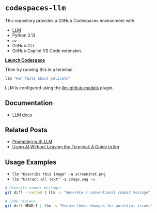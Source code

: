# `codespaces-llm`

This repository provides a GitHub Codespaces environment with:
- [LLM](https://llm.datasette.io/)
- Python 3.13
- `uv`
- GitHub CLI
- GitHub Copilot VS Code extension.

**[Launch Codespace](https://codespaces.new/hazadus/codespaces-llm?quickstart=1)**

Then try running this in a terminal:
```bash
llm "Fun facts about pelicans"
```
LLM is configured using the [llm-github-models](https://github.com/tonybaloney/llm-github-models) plugin.

## Documentation

- [LLM docs](https://llm.datasette.io/en/stable/)

## Related Posts

- [Prompting with LLM](https://building-with-llms-pycon-2025.readthedocs.io/en/latest/prompting.html)
- [Using AI Without Leaving the Terminal: A Guide to llm](https://kashw1n.com/blog/llm-cli/)

## Usage Examples

- `llm "Describe this image" -a screenshot.png`
- `llm "Extract all text" -a image.png -u`

```bash
# Generate commit messages
git diff --cached | llm -s "Generate a conventional commit message"

# Code reviews
git diff HEAD~1 | llm -s "Review these changes for potential issues"
```